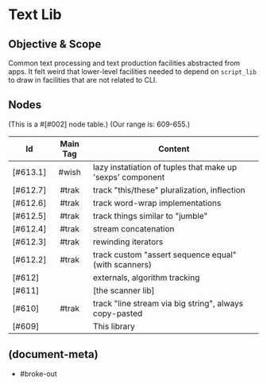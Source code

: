 # Text Lib

## Objective & Scope

Common text processing and text production facilities abstracted from apps.
It felt weird that lower-level facilities needed to depend on `script_lib`
to draw in facilities that are not related to CLI.




## Nodes

(This is a #[#002] node table.)
(Our range is: 609-655.)

|Id        | Main Tag | Content |
|----------|:-----:|---|
|[#613.1]  | #wish | lazy instatiation of tuples that make up 'sexps' component
|[#612.7]  | #trak | track "this/these" pluralization, inflection
|[#612.6]  | #trak | track word-wrap implementations
|[#612.5]  | #trak | track things similar to "jumble"
|[#612.4]  | #trak | stream concatenation
|[#612.3]  | #trak | rewinding iterators
|[#612.2]  | #trak | track custom "assert sequence equal" (with scanners)
|[#612]    |       | externals, algorithm tracking
|[#611]    |       | [the scanner lib]
|[#610]    | #trak | track "line stream via big string", always copy-pasted
|[#609]    |       | This library




## (document-meta)

  - #broke-out
